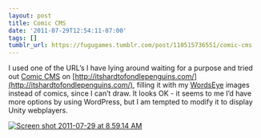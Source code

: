 ```yaml
---
layout: post
title: Comic CMS
date: '2011-07-29T12:54:11-07:00'
tags: []
tumblr_url: https://fugugames.tumblr.com/post/110515736551/comic-cms
---
```

I used one of the URL’s I have lying around waiting for a purpose and tried out [Comic CMS](http://comiccms.com/) on [http://itshardtofondlepenguins.com/](http://itshardtofondlepenguins.com/), filling it with my [WordsEye](http://wordseye.com/) images instead of comics, since I can’t draw. It looks OK - it seems to me I’d have more options by using WordPress, but I am tempted to modify it to display Unity webplayers.

[![](http://itshardtofondlepenguins.com/wp-content/uploads/2011/07/Screen-shot-2011-07-29-at-8.59.14-AM.png "Screen shot 2011-07-29 at 8.59.14 AM")](http://itshardtofondlepenguins.com/wp-content/uploads/2011/07/Screen-shot-2011-07-29-at-8.59.14-AM.png)

